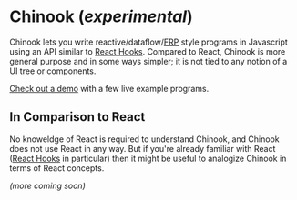 # Chinook (*experimental*)

Chinook lets you write reactive/dataflow/[FRP](https://en.wikipedia.org/wiki/Functional_reactive_programming) style programs in Javascript using an API similar to [React Hooks](https://reactjs.org/docs/hooks-intro.html). Compared to React, Chinook is more general purpose and in some ways simpler; it is not tied to any notion of a UI tree or components.

[Check out a demo](https://rsimmons.github.io/chinook/) with a few live example programs.

## In Comparison to React

No knoweldge of React is required to understand Chinook, and Chinook does not use React in any way. But if you're already familiar with React ([React Hooks](https://reactjs.org/docs/hooks-intro.html) in particular) then it might be useful to analogize Chinook in terms of React concepts.

*(more coming soon)*
